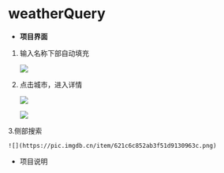 # weatherQuery
* **项目界面**

1. 输入名称下部自动填充

   ![](https://pic.imgdb.cn/item/621c6b1c2ab3f51d912d50b0.png)

2. 点击城市，进入详情

   ![](https://pic.imgdb.cn/item/621c6b572ab3f51d912de628.png)

   ![](https://pic.imgdb.cn/item/621c6b9c2ab3f51d912e8a65.png)

3.侧部搜索

    ![](https://pic.imgdb.cn/item/621c6c852ab3f51d9130963c.png)

* 项目说明

  
